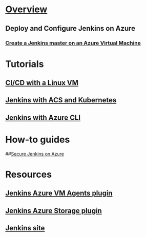# [Overview](index.md)
## Deploy and Configure Jenkins on Azure
### [Create a Jenkins master on an Azure Virtual Machine](/azure/jenkins/install-jenkins-solution-template)
# Tutorials
## [CI/CD with a Linux VM](/azure/virtual-machines/linux/tutorial-jenkins-github-docker-cicd)
## [Jenkins with ACS and Kubernetes](/azure/container-service/container-service-kubernetes-jenkins)
## [Jenkins with Azure CLI](/azure/jenkins/execute-cli-jenkins-pipeline)
# How-to guides
##[Secure Jenkins on Azure](https://jenkins.io/blog/2017/04/20/secure-jenkins-on-azure/)
# Resources
## [Jenkins Azure VM Agents plugin](https://plugins.jenkins.io/azure-vm-agents)
## [Jenkins Azure Storage plugin](https://github.com/jenkinsci/windows-azure-storage-plugin)
## [Jenkins site](https://jenkins.io/)
